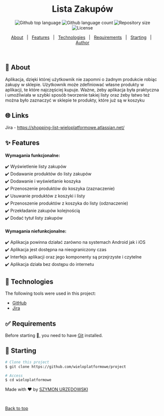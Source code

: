<h1 align="center">Lista Zakupów</h1>

<p align="center">
  <img alt="Github top language" src="https://img.shields.io/github/languages/top/wieloplatformowe/project?color=56BEB8">

  <img alt="Github language count" src="https://img.shields.io/github/languages/count/wieloplatformowe/project?color=56BEB8">

  <img alt="Repository size" src="https://img.shields.io/github/repo-size/wieloplatformowe/project?color=56BEB8">

  <img alt="License" src="https://img.shields.io/github/license/wieloplatformowe/project?color=56BEB8">
</p>

<!-- Status -->

<!-- <h4 align="center"> 
	🚧  Wieloplatformowe 🚀 Under construction...  🚧
</h4> 

<hr> -->

<p align="center">
  <a href="#dart-about">About</a> &#xa0; | &#xa0; 
  <a href="#sparkles-features">Features</a> &#xa0; | &#xa0;
  <a href="#rocket-technologies">Technologies</a> &#xa0; | &#xa0;
  <a href="#white_check_mark-requirements">Requirements</a> &#xa0; | &#xa0;
  <a href="#checkered_flag-starting">Starting</a> &#xa0; | &#xa0;
  <a href="https://github.com/SURZEDOWSKI" target="_blank">Author</a>
</p>

<br>

## :dart: About ##

Aplikacja, dzięki której użytkownik nie zapomni o żadnym produkcie robiąc zakupy w sklepie. Użytkownik może zdefiniować własne produkty w aplikacji, te które najczęściej kupuje. Ważne, żeby aplikacja była praktyczna i umożliwiała w szybki sposób tworzenie takiej listy oraz żeby łatwo też można było zaznaczyć w sklepie te produkty, które już są w koszyku

## :globe_with_meridians: Links ##

Jira - https://shopping-list-wieloplatformowe.atlassian.net/

## :sparkles: Features ##

<h4>Wymagania funkcjonalne:</h4> 

:heavy_check_mark: Wyświetlenie listy zakupów\
:heavy_check_mark: Dodawanie produktów do listy zakupów\
:heavy_check_mark: Dodawanie i wyświetlanie koszyka\
:heavy_check_mark: Przenoszenie produktów do koszyka (zaznaczenie)\
:heavy_check_mark: Usuwanie produktów z koszyki i listy\
:heavy_check_mark: Przenoszenie produktów z koszyka do listy (odznaczenie)\
:heavy_check_mark: Przekładanie zakupów kolejnością\
:heavy_check_mark: Dodać tytuł listy zakupów

<h4>Wymagania niefunkcjonalne:</h4>

:heavy_check_mark: Aplikacja powinna działać zarówno na systemach Android jak i iOS\
:heavy_check_mark: Aplikacja jest dostępna na nieograniczony czas\
:heavy_check_mark: Interfejs aplikacji oraz jego komponenty są przejrzyste i czytelne\
:heavy_check_mark: Aplikacja działa bez dostępu do internetu

## :rocket: Technologies ##

The following tools were used in this project:

- [GitHub](https://github.com/)
- [Jira](https://www.atlassian.com/pl/software/jira)

## :white_check_mark: Requirements ##

Before starting :checkered_flag:, you need to have [Git](https://git-scm.com) installed.

## :checkered_flag: Starting ##

```bash
# Clone this project
$ git clone https://github.com/wieloplatformowe/project

# Access
$ cd wieloplatformowe
```


Made with :heart: by <a href="https://github.com/SURZEDOWSKI" target="_blank">SZYMON URZĘDOWSKI</a>

&#xa0;

<a href="#top">Back to top</a>
